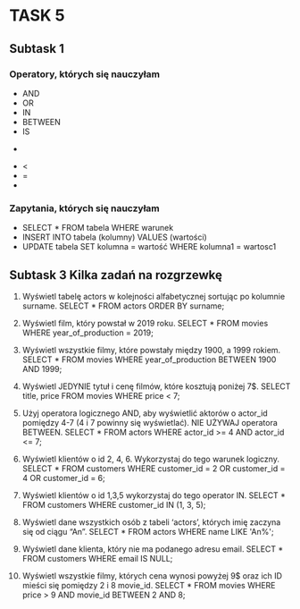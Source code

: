 # TASK 5
## Subtask 1 
### Operatory, których się nauczyłam
- AND
- OR
- IN
- BETWEEN
- IS
- >
- <
- =
- 
### Zapytania, których się nauczyłam
- SELECT * FROM tabela WHERE warunek
- INSERT INTO tabela (kolumny) VALUES (wartości)
- UPDATE  tabela SET kolumna = wartość WHERE kolumna1 = wartosc1

## Subtask 3 Kilka zadań na rozgrzewkę

1. Wyświetl tabelę actors w kolejności alfabetycznej sortując po kolumnie surname.
SELECT * FROM actors ORDER BY surname;

2. Wyświetl film, który powstał w 2019 roku.
SELECT * FROM movies WHERE year_of_production = 2019;

3. Wyświetl wszystkie filmy, które powstały między 1900, a 1999 rokiem.
SELECT * FROM movies WHERE year_of_production BETWEEN 1900 AND 1999;

4. Wyświetl JEDYNIE tytuł i cenę filmów, które kosztują poniżej 7$.
SELECT title, price FROM movies WHERE price < 7;

5. Użyj operatora logicznego AND, aby wyświetlić aktorów o actor_id pomiędzy 4-7 (4 i 7 powinny się wyświetlać). NIE UŻYWAJ operatora BETWEEN.
SELECT * FROM actors WHERE actor_id >= 4 AND actor_id <= 7;

6. Wyświetl klientów o id 2, 4, 6. Wykorzystaj do tego warunek logiczny. 
SELECT * FROM customers WHERE customer_id = 2 OR customer_id = 4 OR customer_id = 6;

7. Wyświetl klientów o id 1,3,5 wykorzystaj do tego operator IN. 
SELECT * FROM customers WHERE customer_id IN (1, 3, 5);

8. Wyświetl dane wszystkich osób z tabeli ‘actors’, których imię zaczyna się od ciągu “An”.
SELECT * FROM actors WHERE name LIKE 'An%';

9. Wyświetl dane klienta, który nie ma podanego adresu email.
SELECT * FROM customers WHERE email IS NULL;

10. Wyświetl wszystkie filmy, których cena wynosi powyżej 9$ oraz ich ID mieści się pomiędzy 2 i 8 movie_id.
SELECT * FROM movies WHERE price > 9 AND movie_id BETWEEN 2 AND 8;
